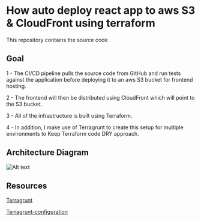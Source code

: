 # How auto deploy react app to aws S3 & CloudFront using terraform

This repository contains the source code

## Goal 

1 - The CI/CD pipeline pulls the source code from GitHub and run tests against the application before deploying it to an aws S3 bucket for frontend hosting.

2 - The frontend will then be distributed using CloudFront which will point to the S3 bucket. 

3 - All of the infrastructure is built using Terraform.

4 - In addition, I make use of Terragrunt to create this setup for multiple environments to Keep Terraform code DRY approach.


## Architecture Diagram
![Alt text](./architecture-s3-cloudfront.png?raw=true "Architecture Diagram")


## Resources
[Terragrunt](https://terragrunt.gruntwork.io/)

[Terragrunt-configuration](https://developer.newrelic.com/terraform/terragrunt-configuration) 
